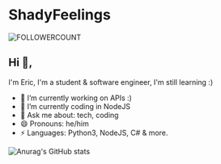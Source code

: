 # ShadyFeelings
![FOLLOWERCOUNT](https://komarev.com/ghpvc/?username=shadyfeelings&label=PROFILE+VIEWS)
## Hi 👋, 
I'm Eric, I'm a student & software engineer, I'm still learning :)

- 🔭 I’m currently working on APIs :)
- 🌱 I’m currently coding in NodeJS
- 💬 Ask me about: tech, coding
- 😄 Pronouns: he/him
-  ⚡ Languages: Python3, NodeJS, C# & more.

![Anurag's GitHub stats](https://github-readme-stats.vercel.app/api?username=shadyfeelings&show_icons=true&theme=dark)
